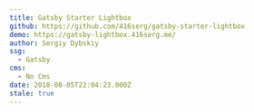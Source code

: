 ```yaml
---
title: Gatsby Starter Lightbox
github: https://github.com/416serg/gatsby-starter-lightbox
demo: https://gatsby-lightbox.416serg.me/
author: Sergiy Dybskiy
ssg:
  - Gatsby
cms:
  - No Cms
date: 2018-08-05T22:04:23.000Z
stale: true
---
```

